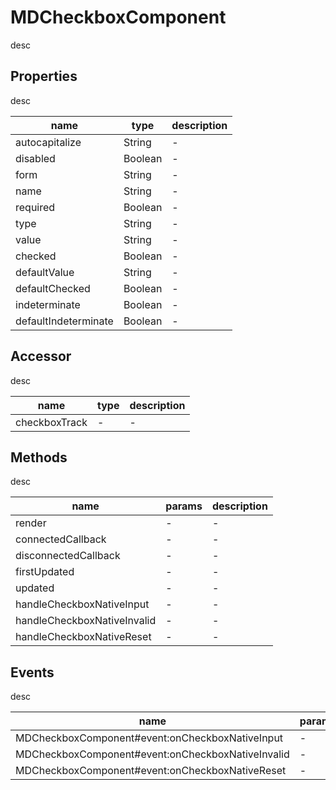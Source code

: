# MDCheckboxComponent
desc 

## Properties
desc 

name|type|description
---|---|---
autocapitalize|String|-
disabled|Boolean|-
form|String|-
name|String|-
required|Boolean|-
type|String|-
value|String|-
checked|Boolean|-
defaultValue|String|-
defaultChecked|Boolean|-
indeterminate|Boolean|-
defaultIndeterminate|Boolean|-

## Accessor
desc 

name|type|description
---|---|---
checkboxTrack|-|-

## Methods
desc 

name|params|description
---|---|---
render|-|-
connectedCallback|-|-
disconnectedCallback|-|-
firstUpdated|-|-
updated|-|-
handleCheckboxNativeInput|-|-
handleCheckboxNativeInvalid|-|-
handleCheckboxNativeReset|-|-

## Events
desc 

name|params|description
---|---|---
MDCheckboxComponent#event:onCheckboxNativeInput|-|-
MDCheckboxComponent#event:onCheckboxNativeInvalid|-|-
MDCheckboxComponent#event:onCheckboxNativeReset|-|-


